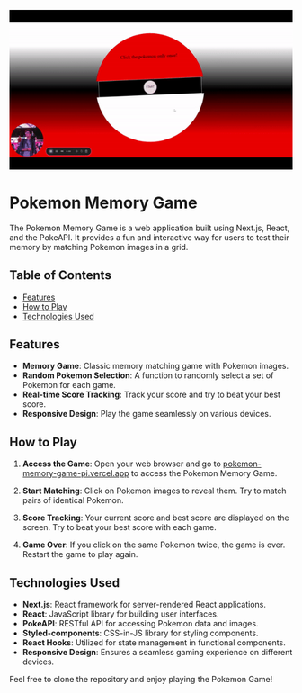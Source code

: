 ![Demo](src/app/pokemon_readme.gif)
# Pokemon Memory Game

The Pokemon Memory Game is a web application built using Next.js, React, and the PokeAPI. It provides a fun and interactive way for users to test their memory by matching Pokemon images in a grid.

## Table of Contents

- [Features](#features)
- [How to Play](#how-to-play)
- [Technologies Used](#technologies-used)

## Features

- **Memory Game**: Classic memory matching game with Pokemon images.
- **Random Pokemon Selection**: A function to randomly select a set of Pokemon for each game.
- **Real-time Score Tracking**: Track your score and try to beat your best score.
- **Responsive Design**: Play the game seamlessly on various devices.

## How to Play

1. **Access the Game**: Open your web browser and go to [pokemon-memory-game-pi.vercel.app](https://pokemon-memory-game-pi.vercel.app/) to access the Pokemon Memory Game.

2. **Start Matching**: Click on Pokemon images to reveal them. Try to match pairs of identical Pokemon.

3. **Score Tracking**: Your current score and best score are displayed on the screen. Try to beat your best score with each game.

4. **Game Over**: If you click on the same Pokemon twice, the game is over. Restart the game to play again.

## Technologies Used

- **Next.js**: React framework for server-rendered React applications.
- **React**: JavaScript library for building user interfaces.
- **PokeAPI**: RESTful API for accessing Pokemon data and images.
- **Styled-components**: CSS-in-JS library for styling components.
- **React Hooks**: Utilized for state management in functional components.
- **Responsive Design**: Ensures a seamless gaming experience on different devices.

Feel free to clone the repository and enjoy playing the Pokemon Game!
